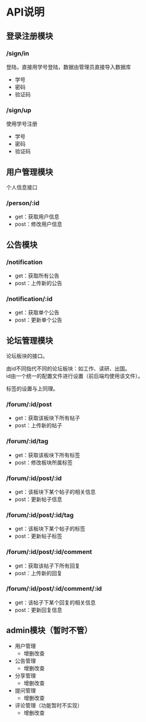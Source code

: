 # API说明
## 登录注册模块
### /sign/in
登陆，直接用学号登陆，数据由管理员直接导入数据库

+ 学号
+ 密码
+ 验证码

### /sign/up
使用学号注册

+ 学号
+ 密码
+ 验证码

## 用户管理模块
个人信息接口

### /person/:id
+ get：获取用户信息
+ post：修改用户信息

## 公告模块
### /notification
+ get：获取所有公告
+ post：上传新的公告

### /notification/:id
+ get：获取单个公告
+ post：更新单个公告

## 论坛管理模块
论坛板块的接口。  

由id不同指代不同的论坛板块：如工作、读研、出国。    
id由一个统一的配置文件进行设置（前后端均使用该文件）。   

标签的设置与上同理。

### /forum/:id/post
+ get：获取该板块下所有帖子
+ post：上传新的帖子

### /forum/:id/tag
+ get：获取该板块下所有标签
+ post：修改板块所属标签

### /forum/:id/post/:id
+ get：该板块下某个帖子的相关信息
+ post：更新帖子信息

### /forum/:id/post/:id/tag
+ get：该板块下某个帖子的标签
+ post：更新帖子标签

### /forum/:id/post/:id/comment
+ get：获取该帖子下所有回复
+ post：上传新的回复

### /forum/:id/post/:id/comment/:id
+ get：该帖子下某个回复的相关信息
+ post：更新回复信息


## admin模块（暂时不管）
- 用户管理
	- 增删改查
- 公告管理
	- 增删改查
- 分享管理
	- 增删改查
- 提问管理
	- 增删改查
- 评论管理（功能暂时不实现）
	- 增删改查
